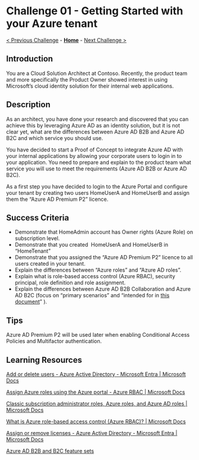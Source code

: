 # Challenge 01 - Getting Started with your Azure tenant 

 [< Previous Challenge](./Challenge_D1_00.md) - **[Home](../README.md)** - [Next Challenge >](./Challenge_D1_02.md)

## Introduction

You are a
Cloud Solution Architect at Contoso. Recently, the product team and more specifically the Product Owner showed interest in using Microsoft’s cloud identity solution for their internal web applications.

## Description

As an architect, you have done your research and discovered that you can achieve this by leveraging Azure AD as an identity solution, but it is not clear yet, what are the differences between Azure AD B2B and Azure AD B2C and which service you should use.

You have decided to start a Proof of Concept to integrate Azure AD with your internal applications by allowing your corporate users to login in to your application. You need to prepare and explain to the product team what service you will use to meet the requirements (Azure AD B2B or Azure AD B2C).

As a first step you have decided to login to the Azure Portal and configure your tenant by creating two users HomeUserA and HomeUserB and assign them the “Azure AD Premium P2” licence.

## Success Criteria

- Demonstrate that HomeAdmin account has Owner rights (Azure Role) on subscription level.
- Demonstrate that you created  HomeUserA and HomeUserB in “HomeTenant”
- Demonstrate that you assigned the “Azure AD Premium P2” licence to all users created in your tenant.
- Explain the differences between “Azure roles” and “Azure AD roles”.
- Explain what is role-based access control (Azure RBAC), security principal, role definition and role assignment.
- Explain the differences between Azure AD B2B Collaboration and Azure AD B2C (focus on “primary scenarios” and “intended for in [this document](https://docs.microsoft.com/en-us/azure/active-directory/external-identities/external-identities-overview#comparing-external-identities-feature-sets)” ).

## Tips

Azure AD
Premium P2 will be used later when enabling Conditional Access Policies and Multifactor
authentication.

## Learning Resources

[Add or delete users - Azure Active Directory - Microsoft Entra | Microsoft Docs](https://docs.microsoft.com/en-us/azure/active-directory/fundamentals/add-users-azure-active-directory)

[Assign Azure roles using the Azure portal - Azure RBAC | Microsoft Docs](https://docs.microsoft.com/en-us/azure/role-based-access-control/role-assignments-portal?tabs=current)

[Classic subscription administrator roles, Azure roles, and Azure AD roles | Microsoft Docs](https://docs.microsoft.com/en-us/azure/role-based-access-control/rbac-and-directory-admin-roles#differences-between-azure-roles-and-azure-ad-roles)

[What is Azure role-based access control (Azure RBAC)? | Microsoft Docs](https://docs.microsoft.com/en-us/azure/role-based-access-control/overview)

[Assign or remove licenses - Azure Active Directory - Microsoft Entra | Microsoft Docs](https://docs.microsoft.com/en-us/azure/active-directory/fundamentals/license-users-groups#assign-licenses-to-users-or-groups)

[Azure AD B2B and B2C feature sets](https://docs.microsoft.com/en-us/azure/active-directory/external-identities/external-identities-overview#comparing-external-identities-feature-sets)
